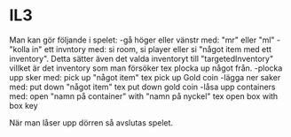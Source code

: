 # IL3
Man kan gör följande i spelet:
  -gå höger eller vänstr med: "mr" eller "ml"
  -"kolla in" ett invntory med: si room, si player eller si "något item med ett inventory".
  Detta sätter även det valda inventoryt till "targetedInventory" villket är det inventory som man försöker tex plocka up något från.
  -plocka upp sker med: pick up "något item" tex pick up Gold coin
  -lägga ner saker med: put down "något item" tex put down gold coin
  -låsa upp containers med: open "namn på container" with "namn på nyckel" tex open box with box key
 
När man låser upp dörren så avslutas spelet.
